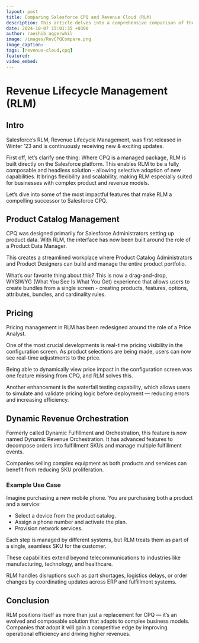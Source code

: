 ```yaml
---
layout: post
title: Comparing Salesforce CPQ and Revenue Cloud (RLM)
description: This article delves into a comprehensive comparison of the distinct features offered by Salesforce CPQ (Configure, Price, Quote) and the innovative Revenue Cloud. Discover how these two powerful solutions differ in functionality, integration capabilities, and overall impact on revenue management and sales processes.
date: 2024-10-07 15:01:35 +0300
author: raeshib_aggerwhil
image: /images/RevCPQCompare.png
image_caption: 
tags: [revenue-cloud,cpq]
featured:
video_embed: 
---
```

# Revenue Lifecycle Management (RLM)

## Intro

Salesforce’s RLM, Revenue Lifecycle Management, was first released in Winter ’23 and is continuously receiving new & exciting updates.

First off, let’s clarify one thing: Where CPQ is a managed package, RLM is built directly on the Salesforce platform. This enables RLM to be a fully composable and headless solution - allowing selective adoption of new capabilities. It brings flexibility and scalability, making RLM especially suited for businesses with complex product and revenue models.

Let’s dive into some of the most impactful features that make RLM a compelling successor to Salesforce CPQ.

## Product Catalog Management

CPQ was designed primarily for Salesforce Administrators setting up product data. With RLM, the interface has now been built around the role of a Product Data Manager.

This creates a streamlined workplace where Product Catalog Administrators and Product Designers can build and manage the entire product portfolio.

What’s our favorite thing about this? This is now a drag-and-drop, WYSIWYG (What You See Is What You Get) experience that allows users to create bundles from a single screen - creating products, features, options, attributes, bundles, and cardinality rules.

## Pricing

Pricing management in RLM has been redesigned around the role of a Price Analyst.

One of the most crucial developments is real-time pricing visibility in the configuration screen. As product selections are being made, users can now see real-time adjustments to the price.

Being able to dynamically view price impact in the configuration screen was one feature missing from CPQ, and RLM solves this.

Another enhancement is the waterfall testing capability, which allows users to simulate and validate pricing logic before deployment — reducing errors and increasing efficiency.

## Dynamic Revenue Orchestration

Formerly called Dynamic Fulfillment and Orchestration, this feature is now named Dynamic Revenue Orchestration. It has advanced features to decompose orders into fulfillment SKUs and manage multiple fulfillment events.

Companies selling complex equipment as both products and services can benefit from reducing SKU proliferation.

### Example Use Case

Imagine purchasing a new mobile phone. You are purchasing both a product and a service:
- Select a device from the product catalog.
- Assign a phone number and activate the plan.
- Provision network services.

Each step is managed by different systems, but RLM treats them as part of a single, seamless SKU for the customer.

These capabilities extend beyond telecommunications to industries like manufacturing, technology, and healthcare.

RLM handles disruptions such as part shortages, logistics delays, or order changes by coordinating updates across ERP and fulfillment systems.

## Conclusion

RLM positions itself as more than just a replacement for CPQ — it’s an evolved and composable solution that adapts to complex business models. Companies that adopt it will gain a competitive edge by improving operational efficiency and driving higher revenues.
